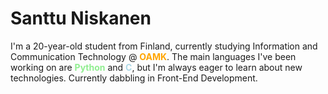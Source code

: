 # Santtu Niskanen

I'm a 20-year-old student from Finland, currently studying Information and Communication Technology @ <span style="color:orange">**OAMK**</span>. The main languages I've been working on are <span style="color:lightgreen">**Python**</span> and <span style="color:lightblue">**C**</span>, but I'm always eager to learn about new technologies. Currently dabbling in Front-End Development.

